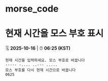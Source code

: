 # morse_code
# 현재 시간을 모스 부호 표시
<!-- MORSE_TIME_START -->
🗓️ **2025-10-16** | ⏰ **06:25 (KST)**

```
현재 시간을 입력하세요. 모스 부호로 바꿉니다
----- -.... ..--- .....
모스 부호를 다시 현재 시간으로 바꿉니다
0625
```
<!-- MORSE_TIME_END -->
